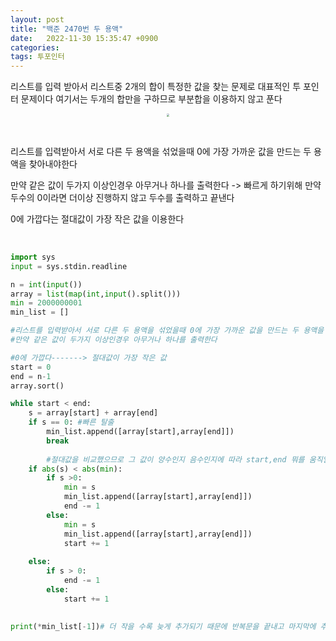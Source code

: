 ```yaml
---
layout: post
title: "백준 2470번 두 용액"
date:   2022-11-30 15:35:47 +0900
categories:
tags: 투포인터
---
```


리스트를 입력 받아서 리스트중 2개의 합이 특정한 값을 찾는 문제로 대표적인 투 포인터 문제이다 여기서는 두개의 합만을 구하므로 부분합을 이용하지 않고 푼다

<center>
<img src="https://user-images.githubusercontent.com/80758613/204790961-703af10b-e429-4fb1-b115-bb612b13a76f.png" style="zoom:30%;">
</center>

&nbsp;

리스트를 입력받아서 서로 다른 두 용액을 섞었을때 0에 가장 가까운 값을 만드는 두 용액을 찾아내야한다

만약 같은 값이 두가지 이상인경우 아무거나 하나를 출력한다 -> 빠르게 하기위해 만약 두수의 0이라면 더이상 진행하지 않고 두수를 출력하고 끝낸다 

0에 가깝다는 절대값이 가장 작은 값을 이용한다

&nbsp;

``` python
import sys
input = sys.stdin.readline

n = int(input())
array = list(map(int,input().split()))
min = 2000000001
min_list = []

#리스트를 입력받아서 서로 다른 두 용액을 섞었을때 0에 가장 가까운 값을 만드는 두 용액을 찾아내시오
#만약 같은 값이 두가지 이상인경우 아무거나 하나를 출력한다

#0에 가깝다-------> 절대값이 가장 작은 값
start = 0
end = n-1
array.sort()

while start < end:
    s = array[start] + array[end]
    if s == 0: #빠른 탈출
        min_list.append([array[start],array[end]])
        break
        
		#절대값을 비교했으므로 그 값이 양수인지 음수인지에 따라 start,end 뭐를 움직일지 결정한다
    if abs(s) < abs(min):
        if s >0:
            min = s
            min_list.append([array[start],array[end]])
            end -= 1
        else:
            min = s
            min_list.append([array[start],array[end]])
            start += 1
        
    else:
        if s > 0:
            end -= 1
        else:
            start += 1
       
    
print(*min_list[-1])# 더 작을 수록 늦게 추가되기 때문에 반복문을 끝내고 마지막에 추가된 것을 출력하면 된다
```

